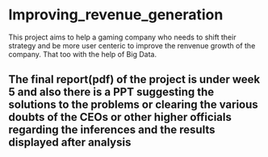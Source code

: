 # Improving_revenue_generation
This project aims to help a gaming company who needs to shift their strategy and be more user centeric to improve the renvenue growth of the company. That too with the help of Big Data.


## The final report(pdf) of the project is under week 5 and also there is a PPT suggesting the solutions to the problems or clearing the various doubts of the CEOs or other higher officials regarding the inferences and the results displayed after analysis

